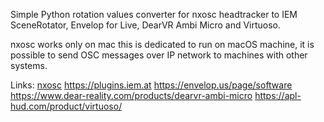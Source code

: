 Simple Python rotation values converter for nxosc headtracker to IEM SceneRotator, Envelop for Live, DearVR Ambi Micro and Virtuoso. 

nxosc works only on mac this is dedicated to run on macOS machine, it is possible to send OSC messages over IP network to machines with other systems.

Links:
[nxosc](https://audiooo.com/nxosc)
https://plugins.iem.at
https://envelop.us/page/software
https://www.dear-reality.com/products/dearvr-ambi-micro
https://apl-hud.com/product/virtuoso/
